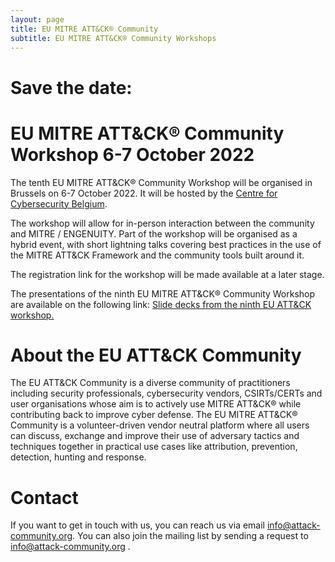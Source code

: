 ```yaml
---
layout: page
title: EU MITRE ATT&CK® Community
subtitle: EU MITRE ATT&CK® Community Workshops
---
```


# Save the date: 
# EU MITRE ATT&CK® Community Workshop 6-7 October 2022

The tenth EU MITRE ATT&CK® Community Workshop will be organised in Brussels on 6-7 October 2022. It will be hosted by the <a href="https://ccb.belgium.be/en"> Centre for Cybersecurity Belgium</a>. 

The workshop will allow for in-person interaction between the community and MITRE / ENGENUITY. Part of the workshop will be organised as a hybrid event, with short lightning talks covering best practices in the use of the MITRE ATT&CK Framework and the community tools built around it.

The registration link for the workshop will be made available at a later stage. 

The presentations of the ninth EU MITRE ATT&CK® Community Workshop are available on the following link:
<a href="https://web.tresorit.com/l/21biO#s0gSRpNqESAx_HiKS-OSxw"> Slide decks from the ninth EU ATT&CK workshop.</a>

# About the EU ATT&CK Community

The EU ATT&CK Community is a diverse community of practitioners including security professionals, cybersecurity vendors, CSIRTs/CERTs and user organisations whose aim is to actively use MITRE ATT&CK® while contributing back to improve cyber defense. The EU MITRE ATT&CK® Community is a volunteer-driven vendor neutral platform where all users can discuss, exchange and improve their use of adversary tactics and techniques together in practical use cases like attribution, prevention, detection, hunting and response.

# Contact

If you want to get in touch with us, you can reach us via email info@attack-community.org. You can also join the mailing list by sending a request to info@attack-community.org .

